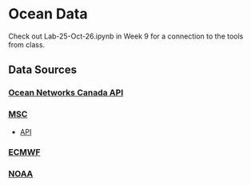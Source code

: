 # Ocean Data

Check out Lab-25-Oct-26.ipynb in Week 9 for a connection to the tools from class. 

## Data Sources

### [Ocean Networks Canada API](https://data.oceannetworks.ca/OpenAPI)

### [MSC](https://www.dfo-mpo.gc.ca/science/data-donnees/index-eng.html)
- [API](https://api.weather.gc.ca/)

### [ECMWF](https://www.ecmwf.int/)

### [NOAA](https://www.noaa.gov/)